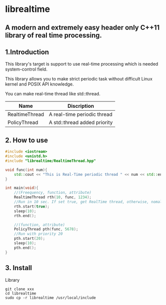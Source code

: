librealtime
==============
## A modern and extremely easy header only C++11 library of real time processing.

## 1.Introduction

This library's target is support to use real-time processing
which is needed system-control field.

This library allows you to make strict periodic task 
without difficult Linux kernel and POSIX API knowledge. 

You can make real-time thread like std::thread.

|Name|Discription|
|----|-----------|
|RealtimeThread|A real-time periodic thread|
|PolicyThread|A std::thread added priority|

## 2. How to use

```cpp
#include <iostream>
#include <unistd.h>
#include "librealtime/RealtimeThread.hpp"

void func(int num){
	std::cout << "This is Real-Time periodic thread " << num << std::endl;
}

int main(void){
    //(Freequency, function, attribute)
	RealtimeThread rth(10, func, 1234);
	//Run in 10 sec. If set true, get RealTime thread, otherwise, nomal priodic thread.
	rth.start(true);
	sleep(10);
	rth.end();

	//(function, attribute)
	PolicyThread pth(func, 5678);
	//Run with priority 20
	pth.start(20);
	sleep(10);
	pth.end();
}
```

## 3. Install
Library
```
git clone xxx
cd librealtime
sudo cp -r librealtime /usr/local/include
```

